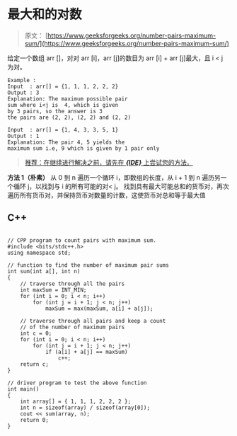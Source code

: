 # 最大和的对数

> 原文： [https://www.geeksforgeeks.org/number-pairs-maximum-sum/](https://www.geeksforgeeks.org/number-pairs-maximum-sum/)

给定一个数组 arr []，对对 arr [i]，arr [j]的数目为 arr [i] + arr [j]最大，且 i < j 为对。

```
Example :
Input  : arr[] = {1, 1, 1, 2, 2, 2}
Output : 3
Explanation: The maximum possible pair 
sum where i<j is  4, which is given 
by 3 pairs, so the answer is 3
the pairs are (2, 2), (2, 2) and (2, 2)

Input  : arr[] = {1, 4, 3, 3, 5, 1}
Output : 1
Explanation: The pair 4, 5 yields the 
maximum sum i.e, 9 which is given by 1 pair only

```

> [推荐：在继续进行解决之前，请先在 ***{IDE}*** 上尝试您的方法。](https://ide.geeksforgeeks.org/)

**方法 1（朴素）**
从 0 到 n 遍历一个循环 i，即数组的长度，从 i + 1 到 n 遍历另一个循环 j，以找到与 i 的所有可能的对< j。 找到具有最大可能总和的货币对，再次遍历所有货币对，并保持货币对数量的计数，这使货币对总和等于最大值

## C++ 

```

// CPP program to count pairs with maximum sum. 
#include <bits/stdc++.h> 
using namespace std; 

// function to find the number of maximum pair sums 
int sum(int a[], int n) 
{ 
    // traverse through all the pairs 
    int maxSum = INT_MIN; 
    for (int i = 0; i < n; i++) 
        for (int j = i + 1; j < n; j++) 
            maxSum = max(maxSum, a[i] + a[j]); 

    // traverse through all pairs and keep a count 
    // of the number of maximum pairs 
    int c = 0; 
    for (int i = 0; i < n; i++) 
        for (int j = i + 1; j < n; j++) 
            if (a[i] + a[j] == maxSum) 
                c++; 
    return c; 
} 

// driver program to test the above function 
int main() 
{ 
    int array[] = { 1, 1, 1, 2, 2, 2 }; 
    int n = sizeof(array) / sizeof(array[0]); 
    cout << sum(array, n); 
    return 0; 
} 

```
